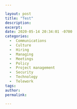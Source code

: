 ```yaml
---

layout: post
title: "Test"
description: 
excerpt: 
date: 2020-05-14 20:34:01 -0700
categories:
  -  Communications
  -  Culture
  -  Hiring
  -  Managing
  -  Meetings
  -  Policy
  -  Project management
  -  Security
  -  Technology
  -  Telework
tags: 
author: 
permalink: 

---
```

